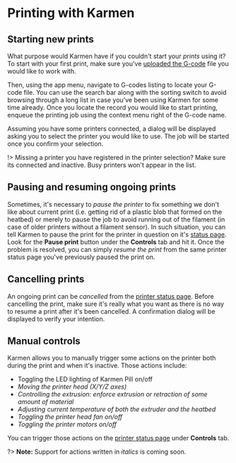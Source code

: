 # Printing with Karmen

## Starting new prints

What purpose would Karmen have if you couldn't start your *prints* using it? To
start with your first print, make sure you've [uploaded the G-code](gcodes.md) file
you would like to work with.

Then, using the app menu, navigate to G-codes listing to locate your G-code
file. You can use the search bar along with the sorting switch to avoid browsing
through a long list in case you've been using Karmen for some time already. Once
you locate the record you would like to start printing, enqueue the printing
job using the context menu right of the G-code name.

Assuming you have some printers connected, a dialog will be displayed asking you
to select the printer you would like to use. The job will be started once you
confirm your selection.

!> Missing a printer you have registered in the printer selection? Make sure its
connected and inactive. Busy printers won't appear in the list.

## Pausing and resuming ongoing prints

Sometimes, it's necessary to *pause the printer* to fix something we don't like
about current print (i.e. getting rid of a plastic blob that formed on the
heatbed) or merely to pause the job to avoid running out of the filament (in
case of older printers without a filament sensor). In such situation, you can
tell Karmen to pause the print for the printer in question on it's [status
page](printers.md?id=displaying-printer-status). Look for the **Pause print**
button under the **Controls** tab and hit it. Once the problem is resolved, you
can simply *resume the print* from the same printer status page you've
previously paused the print on.

## Cancelling prints

An ongoing print can be *cancelled* from the [printer status
page](printers.md?id=displaying-printer-status). Before cancelling the print,
make sure it's really what you want as there is no way to resume a print after
it's been cancelled. A confirmation dialog will be displayed to verify your intention.

## Manual controls

Karmen allows you to manually trigger some actions on the printer both during
the print and when it's inactive. Those actions include:

- Toggling the LED lighting of Karmen Pill on/off
- *Moving the printer head (X/Y/Z axes)*
- *Controlling the extrusion: enforce extrusion or retraction of some amount of material*
- *Adjusting current temperature of both the extruder and the heatbed*
- *Toggling the printer head fan on/off*
- *Toggling the printer motors on/off*

You can trigger those actions on the [printer status
page](printers.md?id=displaying-printer-status) under **Controls** tab.

?> **Note:** Support for actions written in *italics* is coming soon.
